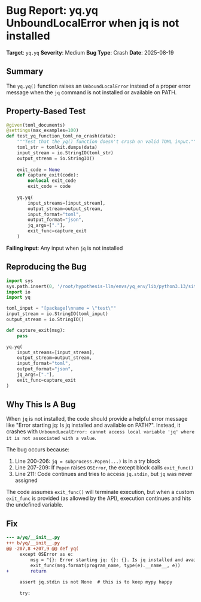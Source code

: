 # Bug Report: yq.yq UnboundLocalError when jq is not installed

**Target**: `yq.yq`
**Severity**: Medium
**Bug Type**: Crash
**Date**: 2025-08-19

## Summary

The `yq.yq()` function raises an `UnboundLocalError` instead of a proper error message when the `jq` command is not installed or available on PATH.

## Property-Based Test

```python
@given(toml_documents)
@settings(max_examples=100)
def test_yq_function_toml_no_crash(data):
    """Test that the yq() function doesn't crash on valid TOML input."""
    toml_str = tomlkit.dumps(data)
    input_stream = io.StringIO(toml_str)
    output_stream = io.StringIO()
    
    exit_code = None
    def capture_exit(code):
        nonlocal exit_code
        exit_code = code
    
    yq.yq(
        input_streams=[input_stream],
        output_stream=output_stream,
        input_format="toml",
        output_format="json",
        jq_args=["."],
        exit_func=capture_exit
    )
```

**Failing input**: Any input when `jq` is not installed

## Reproducing the Bug

```python
import sys
sys.path.insert(0, '/root/hypothesis-llm/envs/yq_env/lib/python3.13/site-packages')
import io
import yq

toml_input = "[package]\nname = \"test\""
input_stream = io.StringIO(toml_input)
output_stream = io.StringIO()

def capture_exit(msg):
    pass

yq.yq(
    input_streams=[input_stream],
    output_stream=output_stream,
    input_format="toml",
    output_format="json",
    jq_args=["."],
    exit_func=capture_exit
)
```

## Why This Is A Bug

When `jq` is not installed, the code should provide a helpful error message like "Error starting jq: Is jq installed and available on PATH?". Instead, it crashes with `UnboundLocalError: cannot access local variable 'jq' where it is not associated with a value`.

The bug occurs because:
1. Line 200-206: `jq = subprocess.Popen(...)` is in a try block
2. Line 207-209: If `Popen` raises `OSError`, the except block calls `exit_func()` 
3. Line 211: Code continues and tries to access `jq.stdin`, but `jq` was never assigned

The code assumes `exit_func()` will terminate execution, but when a custom `exit_func` is provided (as allowed by the API), execution continues and hits the undefined variable.

## Fix

```diff
--- a/yq/__init__.py
+++ b/yq/__init__.py
@@ -207,8 +207,9 @@ def yq(
     except OSError as e:
         msg = "{}: Error starting jq: {}: {}. Is jq installed and available on PATH?"
         exit_func(msg.format(program_name, type(e).__name__, e))
+        return
 
     assert jq.stdin is not None  # this is to keep mypy happy
 
     try:
```